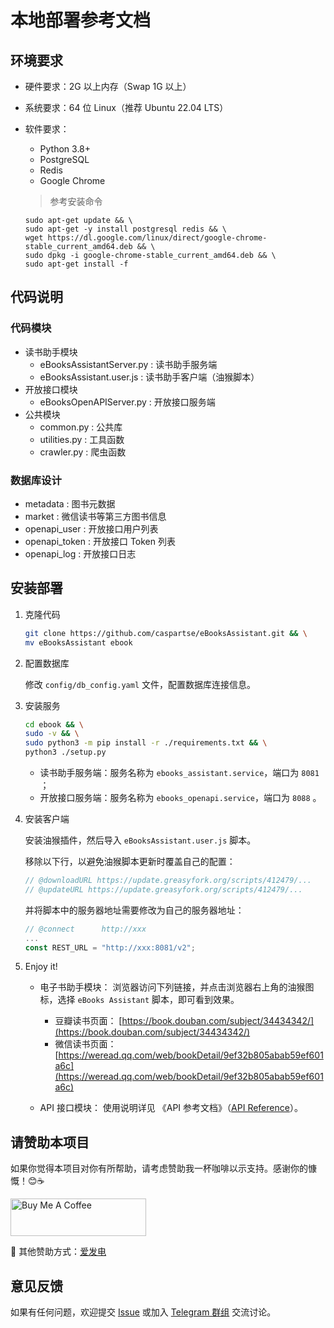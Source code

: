 # 本地部署参考文档



## 环境要求

- 硬件要求：2G 以上内存（Swap 1G 以上）
- 系统要求：64 位 Linux（推荐 Ubuntu 22.04 LTS）
- 软件要求：
  - Python 3.8+
  - PostgreSQL
  - Redis
  - Google Chrome

  > 参考安装命令
  ```shell
  sudo apt-get update && \
  sudo apt-get -y install postgresql redis && \
  wget https://dl.google.com/linux/direct/google-chrome-stable_current_amd64.deb && \
  sudo dpkg -i google-chrome-stable_current_amd64.deb && \
  sudo apt-get install -f
  ```



## 代码说明

### 代码模块

- 读书助手模块
  - eBooksAssistantServer.py : 读书助手服务端
  - eBooksAssistant.user.js : 读书助手客户端（油猴脚本）
- 开放接口模块
  - eBooksOpenAPIServer.py : 开放接口服务端
- 公共模块
  - common.py : 公共库
  - utilities.py : 工具函数
  - crawler.py : 爬虫函数

### 数据库设计

- metadata : 图书元数据
- market : 微信读书等第三方图书信息
- openapi_user : 开放接口用户列表
- openapi_token : 开放接口 Token 列表
- openapi_log : 开放接口日志



## 安装部署

1. 克隆代码

   ```bash
   git clone https://github.com/caspartse/eBooksAssistant.git && \
   mv eBooksAssistant ebook
   ```

2. 配置数据库

   修改 `config/db_config.yaml` 文件，配置数据库连接信息。

3. 安装服务

   ```bash
   cd ebook && \
   sudo -v && \
   sudo python3 -m pip install -r ./requirements.txt && \
   python3 ./setup.py
   ```

   - 读书助手服务端：服务名称为 `ebooks_assistant.service`，端口为 `8081` ；
   - 开放接口服务端：服务名称为 `ebooks_openapi.service`，端口为 `8088` 。

4. 安装客户端

   安装油猴插件，然后导入 `eBooksAssistant.user.js` 脚本。


   移除以下行，以避免油猴脚本更新时覆盖自己的配置：

   ```javascript
   // @downloadURL https://update.greasyfork.org/scripts/412479/...
   // @updateURL https://update.greasyfork.org/scripts/412479/...
   ```

   并将脚本中的服务器地址需要修改为自己的服务器地址：

   ```javascript
   // @connect      http://xxx
   ...
   const REST_URL = "http://xxx:8081/v2";
   ```

5. Enjoy it!

   - 电子书助手模块： 浏览器访问下列链接，并点击浏览器右上角的油猴图标，选择 `eBooks Assistant` 脚本，即可看到效果。
     - 豆瓣读书页面： [https://book.douban.com/subject/34434342/](https://book.douban.com/subject/34434342/)
     - 微信读书页面： [https://weread.qq.com/web/bookDetail/9ef32b805abab59ef601a6c](https://weread.qq.com/web/bookDetail/9ef32b805abab59ef601a6c)

   - API 接口模块： 使用说明详见 《API 参考文档》（[API Reference](API_Reference.md)）。



## 请赞助本项目

如果你觉得本项目对你有所帮助，请考虑赞助我一杯咖啡以示支持。感谢你的慷慨！😊☕️

<a href="https://www.buymeacoffee.com/caspartse?utm_source=github" target="_blank"><img src="https://cdn.buymeacoffee.com/buttons/v2/default-yellow.png" alt="Buy Me A Coffee" style="height: 60px !important;width: 217px !important;" ></a>

🥰 其他赞助方式：[爱发电](https://afdian.net/a/caspartse)



## 意见反馈

如果有任何问题，欢迎提交 [Issue](https://github.com/caspartse/eBooksAssistant/issues) 或加入 [Telegram 群组](https://t.me/+zeNNYQKkp71jNjc1) 交流讨论。